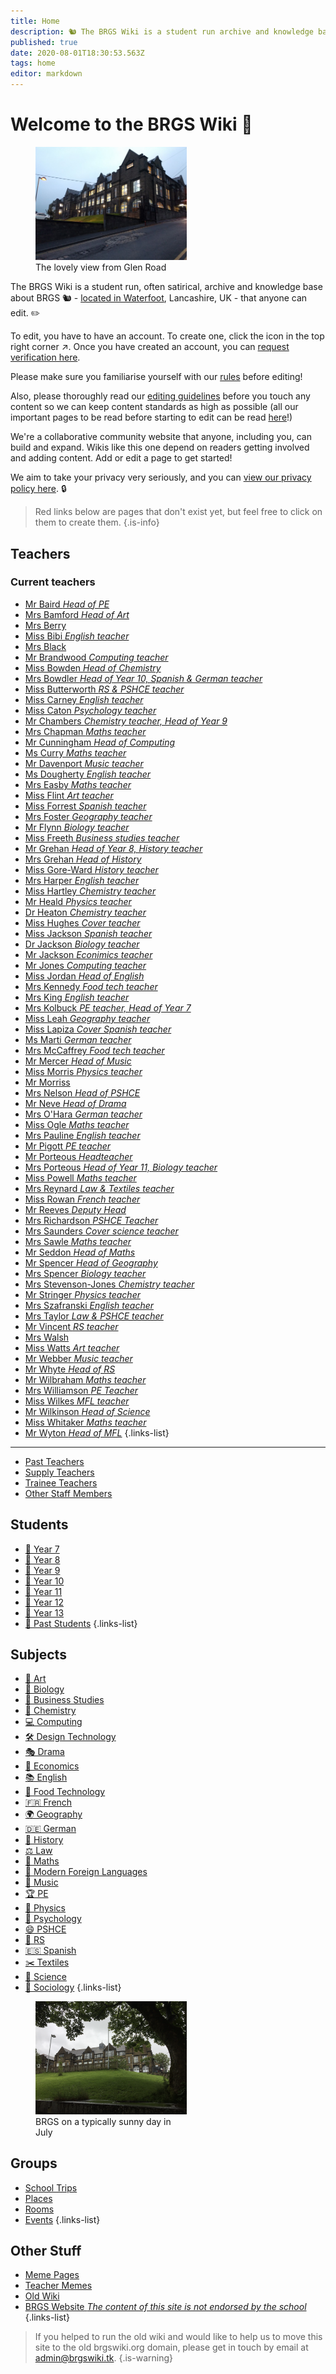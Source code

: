 ```yaml
---
title: Home
description: 🐿️ The BRGS Wiki is a student run archive and knowledge base about BRGS (in Rossendale, UK). Filled with stories, quotes, and all sorts of funnies, there's laughs to be had for everyone.
published: true
date: 2020-08-01T18:30:53.563Z
tags: home
editor: markdown
---
```


# Welcome to the BRGS Wiki 🎉
<figure class="image image_resized image-style-align-right" style="width:48%;"><img src="/brgs_from-glen-road.jpg"><figcaption>The lovely view from Glen Road</figcaption></figure>


The BRGS Wiki is a student run, often satirical, archive and knowledge base about BRGS 🐿 - [located in Waterfoot](https://goo.gl/maps/HuUTupt5ZHzZE5UZ8), Lancashire, UK - that anyone can edit. ✏

To edit, you have to have an account. To create one, click the icon in the top right corner ↗. Once you have created an account, you can [request verification here](/request-verification).

Please make sure you familiarise yourself with our [rules](/rules) before editing!

Also, please thoroughly read our [editing guidelines](/editing) before you touch any content so we can keep content standards as high as possible (all our important pages to be read before starting to edit can be read [here](/rules/all-important-info)!)

We're a collaborative community   website that anyone, including you, can build and expand. Wikis like this one depend on readers getting involved and adding content. Add or edit a page to get started!

We aim to take your privacy very seriously, and you can [view our privacy policy here](/privacy). 🔒

> Red links below are pages that don't exist yet, but feel free to click on them to create them. 
{.is-info}

## Teachers

### Current teachers
- [Mr Baird *Head of PE*](/teachers/mr-baird)
- [Mrs Bamford *Head of Art*](/teachers/mrs-bamford)
- [Mrs Berry](/teachers/mrs-berry)
- [Miss Bibi *English teacher*](/teachers/past/miss-bibi)
- [Mrs Black](/teachers/mrs-black)
- [Mr Brandwood *Computing teacher*](/teachers/mr-brandwood)
- [Miss Bowden *Head of Chemistry*](/teachers/miss-bowden)
- [Mrs Bowdler *Head of Year 10, Spanish & German teacher*](/teachers/mrs-bowdler)
- [Miss Butterworth *RS & PSHCE teacher*](/teachers/miss-butterworth)
- [Miss Carney *English teacher*](/teachers/miss-carney)
- [Miss Caton *Psychology teacher*](/teachers/miss-caton)
- [Mr Chambers *Chemistry teacher, Head of Year 9*](/teachers/mr-chambers)
- [Mrs Chapman *Maths teacher*](/teachers/mrs-chapman)
- [Mr Cunningham *Head of Computing*](/teachers/mr-cunningham)
- [Ms Curry *Maths teacher*](/teachers/ms-curry)
- [Mr Davenport *Music teacher*](/teachers/mr-davenport)
- [Ms Dougherty *English teacher*](/teachers/ms-dougherty)
- [Mrs Easby *Maths teacher*](/teachers/mrs-easby)
- [Miss Flint *Art teacher*](/teachers/miss-flint)
- [Miss Forrest *Spanish teacher*](/teachers/miss-forrest)
- [Mrs Foster *Geography teacher*](/teachers/mrs-foster)
- [Mr Flynn *Biology teacher*](/teachers/mr-flynn)
- [Miss Freeth *Business studies teacher*](/teachers/miss-freeth)
- [Mr Grehan *Head of Year 8, History teacher*](/teachers/mr-grehan)
- [Mrs Grehan *Head of History*](/teachers/mrs-grehan)
- [Miss Gore-Ward *History teacher*](/teachers/miss-gore-ward)
- [Mrs Harper *English teacher*](/teachers/mrs-harper)
- [Miss Hartley *Chemistry teacher*](/teachers/miss-hartley)
- [Mr Heald *Physics teacher*](/teachers/mr-heald)
- [Dr Heaton *Chemistry teacher*](/teachers/dr-heaton)
- [Miss Hughes *Cover teacher*](/teachers/miss-hughes)
- [Miss Jackson *Spanish teacher*](/teachers/miss-jackson)
- [Dr Jackson *Biology teacher*](/teachers/dr-jackson)
- [Mr Jackson *Econimics teacher*](/teachers/mr-jackson)
- [Mr Jones *Computing teacher*](/teachers/mr-jones)
- [Miss Jordan *Head of English*](/teachers/miss-jordan)
- [Mrs Kennedy *Food tech teacher*](/teachers/mrs-kennedy)
- [Mrs King *English teacher*](/teachers/mrs-king)
- [Mrs Kolbuck *PE teacher, Head of Year 7*](/teachers/mrs-kolbuck)
- [Miss Leah *Geography teacher*](/teachers/miss-leah)
- [Miss Lapiza *Cover Spanish teacher*](/teachers/supply/miss-lapiza)
- [Ms Marti *German teacher*](/teachers/ms-marti)
- [Mrs McCaffrey *Food tech teacher*](/teachers/mrs-mcCaffrey)
- [Mr Mercer *Head of Music*](/teachers/mr-mercer)
- [Miss Morris *Physics teacher*](/teachers/miss-morris)
- [Mr Morriss](/teachers/mr-morriss)
- [Mrs Nelson *Head of PSHCE*](/teachers/mrs-nelson)
- [Mr Neve *Head of Drama*](/teachers/mr-neve)
- [Mrs O'Hara *German teacher*](/teachers/mrs-o-hara)
- [Miss Ogle *Maths teacher*](/teachers/miss-ogle)
- [Mrs Pauline *English teacher*](/teachers/mrs-pauline)
- [Mr Pigott *PE teacher*](/teachers/mr-pigott)
- [Mr Porteous *Headteacher*](/teachers/mr-porteous)
- [Mrs Porteous *Head of Year 11, Biology teacher*](/teachers/mrs-porteous)
- [Miss Powell *Maths teacher*](/teachers/miss-powell)
- [Mrs Reynard *Law & Textiles teacher*](/teachers/mrs-reynard)
- [Miss Rowan *French teacher*](/teachers/miss-rowan)
- [Mr Reeves *Deputy Head*](/teachers/mr-reeves)
- [Mrs Richardson *PSHCE Teacher*](/teachers/mrs-richardson)
- [Mrs Saunders *Cover science teacher*](/teachers/supply/mrs-saunders)
- [Mrs Sawle *Maths teacher*](/teachers/mrs-sawle)
- [Mr Seddon *Head of Maths*](/teachers/mr-seddon)
- [Mr Spencer *Head of Geography*](/teachers/mr-spencer)
- [Mrs Spencer *Biology teacher*](/teachers/mrs-spencer)
- [Mrs Stevenson-Jones *Chemistry teacher*](/teachers/mrs-stevenson-jones)
- [Mr Stringer *Physics teacher*](/teachers/mr-stringer)
- [Mrs Szafranski *English teacher*](/teachers/mrs-szafranski)
- [Mrs Taylor *Law & PSHCE teacher*](/teachers/mrs-taylor)
- [Mr Vincent *RS teacher*](/teachers/mr-vincent)
- [Mrs Walsh](/teachers/mrs-walsh)
- [Miss Watts *Art teacher*](/teachers/miss-watts)
- [Mr Webber *Music teacher*](/teachers/mr-webber)
- [Mr Whyte *Head of RS*](/teachers/mr-whyte)
- [Mr Wilbraham *Maths teacher*](/teachers/mr-wilbraham)
- [Mrs Williamson *PE Teacher*](/teachers/mrs-williamson)
- [Miss Wilkes *MFL teacher*](/teachers/miss-wilkes)
- [Mr Wilkinson *Head of Science*](/teachers/mr-wilkinson)
- [Miss Whitaker *Maths teacher*](/teachers/miss-whitaker)
- [Mr Wyton *Head of MFL*](/teachers/past/mr-wyton)
{.links-list}

---

- [Past Teachers](/teachers/past) 
- [Supply Teachers](/teachers/supply) 
- [Trainee Teachers](/teachers/trainee) 
- [Other Staff Members](/teachers/other)
## Students

- [👶 Year 7](/students/intake19)
- [🧒 Year 8](/students/intake18)
- [🧒 Year 9](/students/intake17)
- [🧑 Year 10](/students/intake16)
- [🧓 Year 11](/students/intake15)
- [🧑 Year 12](/students/intake14)
- [🧓 Year 13](/students/intake13)
- [🧓 Past Students](/students/past)
{.links-list}

## Subjects

- [🎨 Art](/subjects/art)
- [🧬 Biology](/subjects/biology)
- [💼 Business Studies](/subjects/business-studies)
- [🧪 Chemistry](/subjects/chemistry)
- [💻 Computing](/subjects/computing)
- [🛠️ Design Technology](/subjects/dt)
- [🎭 Drama](/subjects/drama)
- [💸 Economics](/subjects/economics)
- [📚 English](/subjects/english)
- [🍴 Food Technology](/subjects/food-tech)
- [🇫🇷 French](/subjects/french)
- [🌍 Geography](/subjects/geography)
- [🇩🇪 German](/subjects/german)
- [📜 History](/subjects/history)
- [⚖️ Law](/subjects/law)
- [📐 Maths](/subjects/maths)
- [💬 Modern Foreign Languages](/subjects/mfl)
- [🎵 Music](/subjects/music)
- [🏆 PE](/subjects/pe)
- [🚀 Physics](/subjects/physics)
- [🧠 Psychology](/subjects/psychology)
- [😄 PSHCE](/subjects/pshce)
- [🙏 RS](/subjects/rs)
- [🇪🇸 Spanish](/subjects/spanish)
- [✂️ Textiles](/subjects/textiles)
- [🔬 Science](/subjects/science)
- [👥 Sociology](/subjects/sociology)
{.links-list}

<figure class="image image_resized image-style-align-right" style="width:48%;"><img src="/brgs.png"><figcaption>BRGS on a typically sunny day in July</figcaption></figure>

## Groups
- [School Trips](/groups/trips)
- [Places](/groups/places)
- [Rooms](/groups/rooms)
- [Events](/groups/events)
{.links-list}

##  Other Stuff

- [Meme Pages](/other/meme-pages)
- [Teacher Memes](/other/teacher-memes)
- [Old Wiki](https://old.brgswiki.org)
- [BRGS Website *The content of this site is not endorsed by the school*](https://www.brgs.org.uk)
{.links-list}


> If you helped to run the old wiki and would like to help us to move this site to the old brgswiki.org domain, please get in touch by email at [admin@brgswiki.tk](mailto:admin@brgswiki.tk?subject=New%20BRGS%20Wiki%20Domain).
{.is-warning}